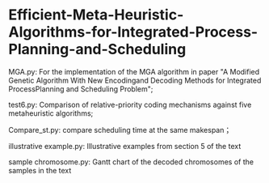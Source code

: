# Efficient-Meta-Heuristic-Algorithms-for-Integrated-Process-Planning-and-Scheduling
MGA.py: For the implementation of the MGA algorithm in paper "A Modified Genetic Algorithm With New Encodingand Decoding Methods for Integrated ProcessPlanning and Scheduling Problem";

test6.py: Comparison of relative-priority coding mechanisms against five metaheuristic algorithms;

Compare_st.py: compare scheduling time at the same makespan；

illustrative example.py: Illustrative examples from section 5 of the text

sample chromosome.py: Gantt chart of the decoded chromosomes of the samples in the text
